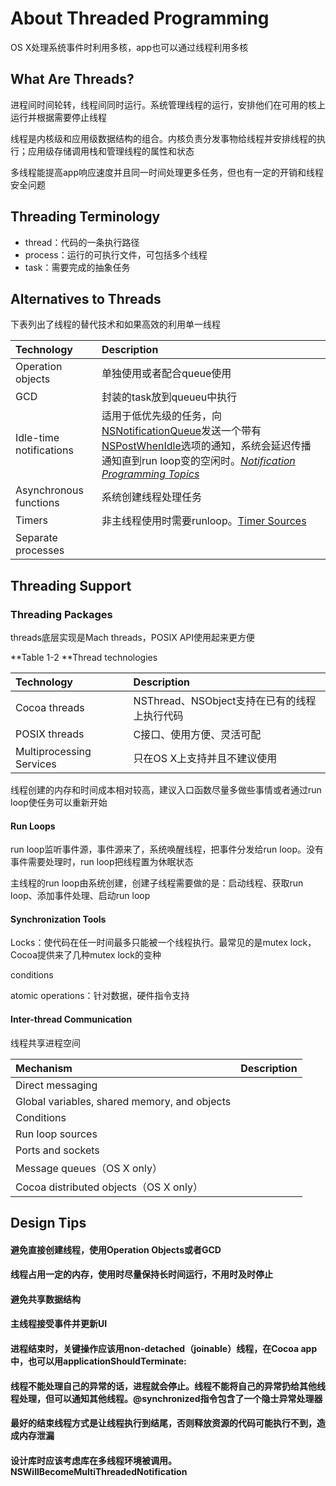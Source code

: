 # About Threaded Programming

OS X处理系统事件时利用多核，app也可以通过线程利用多核

## What Are Threads?

进程间时间轮转，线程间同时运行。系统管理线程的运行，安排他们在可用的核上运行并根据需要停止线程

线程是内核级和应用级数据结构的组合。内核负责分发事物给线程并安排线程的执行；应用级存储调用栈和管理线程的属性和状态

多线程能提高app响应速度并且同一时间处理更多任务，但也有一定的开销和线程安全问题

## Threading Terminology

* thread：代码的一条执行路径
* process：运行的可执行文件，可包括多个线程
* task：需要完成的抽象任务

## Alternatives to Threads

下表列出了线程的替代技术和如果高效的利用单一线程

| Technology | Description |
| :--- | :--- |
| Operation objects | 单独使用或者配合queue使用 |
| GCD | 封装的task放到queueu中执行 |
| Idle-time notifications | 适用于低优先级的任务，向[NSNotificationQueue](https://developer.apple.com/documentation/foundation/nsnotificationqueue)发送一个带有[NSPostWhenIdle](https://developer.apple.com/documentation/foundation/notificationqueue.postingstyle/1418001-whenidle)选项的通知，系统会延迟传播通知直到run loop变的空闲时。[_Notification Programming Topics_](https://developer.apple.com/library/content/documentation/Cocoa/Conceptual/Notifications/Introduction/introNotifications.html#//apple_ref/doc/uid/10000043i) |
| Asynchronous functions | 系统创建线程处理任务 |
| Timers | 非主线程使用时需要runloop。[Timer Sources](https://developer.apple.com/library/content/documentation/Cocoa/Conceptual/Multithreading/RunLoopManagement/RunLoopManagement.html#//apple_ref/doc/uid/10000057i-CH16-SW21) |
| Separate processes |  |

## Threading Support

### Threading Packages

threads底层实现是Mach threads，POSIX API使用起来更方便

**Table 1-2 **Thread technologies

| Technology | Description |
| :--- | :--- |
| Cocoa threads | NSThread、NSObject支持在已有的线程上执行代码 |
| POSIX threads | C接口、使用方便、灵活可配 |
| Multiprocessing Services | 只在OS X上支持并且不建议使用 |

线程创建的内存和时间成本相对较高，建议入口函数尽量多做些事情或者通过run loop使任务可以重新开始

#### Run Loops

run loop监听事件源，事件源来了，系统唤醒线程，把事件分发给run loop。没有事件需要处理时，run loop把线程置为休眠状态

主线程的run loop由系统创建，创建子线程需要做的是：启动线程、获取run loop、添加事件处理、启动run loop

#### Synchronization Tools

Locks：使代码在任一时间最多只能被一个线程执行。最常见的是mutex lock，Cocoa提供来了几种mutex lock的变种

conditions

atomic operations：针对数据，硬件指令支持

#### Inter-thread Communication

线程共享进程空间

| Mechanism | Description |
| :--- | :--- |
| Direct messaging |  |
| Global variables, shared memory, and objects |  |
| Conditions |  |
| Run loop sources |  |
| Ports and sockets |  |
| Message queues（OS X only） |  |
| Cocoa distributed objects（OS X only） |  |

## Design Tips

#### 避免直接创建线程，使用Operation Objects或者GCD

#### 线程占用一定的内存，使用时尽量保持长时间运行，不用时及时停止

#### 避免共享数据结构

#### 主线程接受事件并更新UI

#### 进程结束时，关键操作应该用non-detached（joinable）线程，在Cocoa app中，也可以用applicationShouldTerminate:

#### 线程不能处理自己的异常的话，进程就会停止。线程不能将自己的异常扔给其他线程处理，但可以通知其他线程。@synchronized指令包含了一个隐士异常处理器

#### 最好的结束线程方式是让线程执行到结尾，否则释放资源的代码可能执行不到，造成内存泄漏

#### 设计库时应该考虑库在多线程环境被调用。NSWillBecomeMultiThreadedNotification



